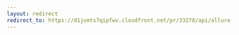 ```yaml
---
layout: redirect
redirect_to: https://d1jvmts7qipfwv.cloudfront.net/pr/33278/api/allure-report/index.html
---
```

